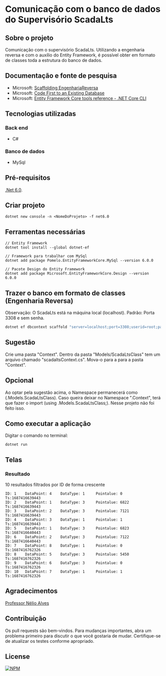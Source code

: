 # Comunicação com o banco de dados do Supervisório ScadaLts

## Sobre o projeto
Comunicação com o supervisório ScadaLts. 
Utilizando a engenharia reversa e com o auxílio do Entity Framework, é possível obter em formato de classes toda a estrutura do banco de dados.

## Documentação e fonte de pesquisa
* Microsoft: [Scaffolding EngenhariaReversa](https://learn.microsoft.com/pt-br/ef/core/managing-schemas/scaffolding/?tabs=dotnet-core-cli) 
* Microsoft: [Code First to an Existing Database](https://learn.microsoft.com/en-us/ef/ef6/modeling/code-first/workflows/existing-database) 
* Microsoft: [Entity Framework Core tools reference - .NET Core CLI](https://learn.microsoft.com/en-us/ef/core/cli/dotnet) 

## Tecnologias utilizadas
### Back end
- C#
### Banco de dados
- MySql
## Pré-requisitos
[.Net 6.0](https://dotnet.microsoft.com/pt-br/download/dotnet/6.0).

## Criar projeto
```Csharp
dotnet new console -n <NomeDoProjeto> -f net6.0
```
## Ferramentas necessárias

```Csharp
// Entity Framework
dotnet tool install --global dotnet-ef

// Framework para trabalhar com MySql
dotnet add package Pomelo.EntityFrameworkCore.MySql --version 6.0.0

// Pacote Design do Entity Framework
dotnet add package Microsoft.EntityFrameworkCore.Design --version 6.0.0
```
## Trazer o banco em formato de classes (Engenharia Reversa)
Observação: O ScadaLts está na máquina local (localhost). 
Padrão: Porta 3308 e sem senha.
```csharp
dotnet ef dbcontext scaffold "server=localhost;port=3308;userid=root;password=;database=scadalts" Pomelo.EntityFrameworkCore.MySql -o Models/ScadaLtsClass
```
## Sugestão

Crie uma pasta "Context".
Dentro da pasta "Models/ScadaLtsClass" tem um arquivo chamado "scadaltsContext.cs". Mova-o para a para a pasta "Context".

## Opcional
Ao optar pela sugestão acima, o Namespace permanecerá como (<NomeDoProjeto>.Models.ScadaLtsClass). Caso queira deixar no Namespace "<NomeDoProjeto>.Context", terá que fazer o import (using <NomeDoProjeto>.Models.ScadaLtsClass;).
Nesse projeto não foi feito isso.

## Como executar a aplicação
Digitar o comando no terminal:
```
dotnet run
```


## Telas
### Resultado
 10 resultados filtrados por ID de forma crescente
```
ID: 1    DataPoint: 4    DataType: 1     Pointalue: 0      Ts:1687416639443
ID: 2    DataPoint: 1    DataType: 3     Pointalue: 6822      Ts:1687416639443
ID: 3    DataPoint: 2    DataType: 3     Pointalue: 7121      Ts:1687416639443
ID: 4    DataPoint: 3    DataType: 1     Pointalue: 1      Ts:1687416639443
ID: 5    DataPoint: 1    DataType: 3     Pointalue: 6823      Ts:1687416640443
ID: 6    DataPoint: 2    DataType: 3     Pointalue: 7122      Ts:1687416640443
ID: 7    DataPoint: 8    DataType: 1     Pointalue: 0      Ts:1687416762326
ID: 8    DataPoint: 5    DataType: 3     Pointalue: 5450      Ts:1687416762326
ID: 9    DataPoint: 6    DataType: 3     Pointalue: 0      Ts:1687416762326
ID: 10   DataPoint: 7    DataType: 1     Pointalue: 1      Ts:1687416762326
```



## Agradecimentos
[Professor Nélio Alves](https://www.linkedin.com/in/nelio-alves/) 

## Contribuição
Os pull requests são bem-vindos. Para mudanças importantes, abra um problema primeiro para discutir o que você gostaria de mudar.
Certifique-se de atualizar os testes conforme apropriado.

## License
[![NPM](https://img.shields.io/npm/l/react)](https://github.com/Eltierry/Comunicacao-Com-ScadaLts/blob/main/LICENSE)